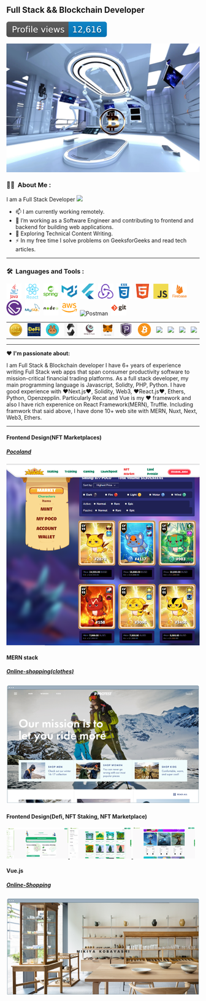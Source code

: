 
 ## Full Stack && Blockchain Developer
![profile views](./doc/profileview.svg)

<p align="center">

</p>

<p align="center">
  <img align="center" src="./githublogo.jpg" style = "width: -webkit-fill-available;"/>
</p>


### :woman_technologist: &nbsp;About Me :

I am a Full Stack Developer <img src="https://media.giphy.com/media/WUlplcMpOCEmTGBtBW/giphy.gif" width="30"> 

- 📫 I am currently working remotely.
- 🔭 I’m working as a Software Engineer and contributing to frontend and backend for building web applications.
- 🌱 Exploring Technical Content Writing.
- ⚡ In my free time I solve problems on GeeksforGeeks and read tech articles.

---

### 🛠 &nbsp;Languages and Tools :

<p>
<img src="https://github.com/devicons/devicon/blob/master/icons/java/java-original-wordmark.svg" title="Java" alt="Java" width="40" height="40"/>&nbsp;
<img src="https://github.com/devicons/devicon/blob/master/icons/react/react-original-wordmark.svg" title="React" alt="React" width="40" height="40"/>&nbsp;
<img src="https://github.com/devicons/devicon/blob/master/icons/spring/spring-original-wordmark.svg" title="Spring" alt="Spring" width="40" height="40"/>&nbsp;
<img src="https://github.com/devicons/devicon/blob/master/icons/materialui/materialui-original.svg" title="Material UI" alt="Material UI" width="40" height="40"/>&nbsp;
<img src="https://github.com/devicons/devicon/blob/master/icons/flutter/flutter-original.svg" title="Flutter" alt="Flutter" width="40" height="40"/>&nbsp;
<img src="https://github.com/devicons/devicon/blob/master/icons/redux/redux-original.svg" title="Redux" alt="Redux " width="40" height="40"/>&nbsp;
<img src="https://github.com/devicons/devicon/blob/master/icons/css3/css3-plain-wordmark.svg"  title="CSS3" alt="CSS" width="40" height="40"/>&nbsp;
<img src="https://github.com/devicons/devicon/blob/master/icons/html5/html5-original.svg" title="HTML5" alt="HTML" width="40" height="40"/>&nbsp;
<img src="https://github.com/devicons/devicon/blob/master/icons/javascript/javascript-original.svg" title="JavaScript" alt="JavaScript" width="40" height="40"/>&nbsp;
<img src="https://github.com/devicons/devicon/blob/master/icons/firebase/firebase-plain-wordmark.svg" title="Firebase" alt="Firebase" width="40" height="40"/>&nbsp;
<img src="https://github.com/devicons/devicon/blob/master/icons/gatsby/gatsby-original.svg" title="Gatsby"  alt="Gatsby" width="40" height="40"/>&nbsp;
<img src="https://github.com/devicons/devicon/blob/master/icons/mysql/mysql-original-wordmark.svg" title="MySQL"  alt="MySQL" width="40" height="40"/>&nbsp;
<img src="https://github.com/devicons/devicon/blob/master/icons/nodejs/nodejs-original-wordmark.svg" title="NodeJS" alt="NodeJS" width="40" height="40"/>&nbsp;
<img src="https://github.com/devicons/devicon/blob/master/icons/amazonwebservices/amazonwebservices-plain-wordmark.svg" title="AWS" alt="AWS" width="40" height="40"/>&nbsp;
<img src="https://www.vectorlogo.zone/logos/getpostman/getpostman-icon.svg" title="Postman"  alt="Postman" width="40" height="40"/>&nbsp;
<img src="https://github.com/devicons/devicon/blob/master/icons/git/git-original-wordmark.svg" title="Git" **alt="Git" width="40" height="40"/>&nbsp;
</p>
<table>
  <tr>
    <td><img src="https://github.com/kroim/profile/blob/master/icons/icon_nft.png?raw=true" width="200"></td>
      <td><img src="https://github.com/kroim/profile/blob/master/icons/icon_defi.png?raw=true" width="200"></td>
      <td><img src="https://github.com/kroim/profile/blob/master/icons/icon_pancake.png?raw=true" width="200"></td>
      <td><img src="https://github.com/kroim/profile/blob/master/icons/icon_solidity.png?raw=true" width="200"></td>
      <td><img src="https://github.com/kroim/profile/blob/master/icons/icon_truffle.png?raw=true" width="200"></td>
      <td><img src="https://github.com/kroim/profile/blob/master/icons/icon_metamask.png?raw=true" width="200"></td>
      <td><img src="https://github.com/kroim/profile/blob/master/icons/icon_pivx.png?raw=true" width="200"></td>
      <td><img src="https://github.com/kroim/profile/blob/master/icons/icon_bitcoin.png?raw=true" width="200"></td>
      <td><img src="https://cdn.iconscout.com/icon/free/png-128/node-1174925.png" width="200"></td>
      <td><img src="https://cdn.iconscout.com/icon/free/png-128/react-1175109.png" width="200"></td>
      <td><img src="https://cdn.iconscout.com/icon/free/png-64/angular-3-226070.png" width="200"></td>
      <td><img src="https://cdn.iconscout.com/icon/free/png-128/vue-282497.png" width="200"></td>
    </tr>
</table>

---

❤️ **I'm passionate about:**

I am Full Stack & Blockchain developer
  I have 6+ years of experience writing Full Stack web apps that span consumer productivity     software to mission-critical financial trading platforms. 
  As a full stack developer, my main programming language is Javascript, Solidty, PHP, Python. I have good experience with ❤️Next.js❤️, Solidity, Web3, ❤️React.js❤️, Ethers, Python, Openzepplin. 
  Particularly Recat and Vue is my ❤️ framework and also I have rich experenice on React Framework(MERN), Truffle. 
  Including framwork that said above, I have done 10+ web site with MERN, Nuxt, Next, Web3, Ethers.

---






#### Frontend Design(NFT Marketplaces) 
##### [Pocoland](https://pocoland.com/nft-market)
<a href="https://pocoland.com/nft-market">
     <img src="./images/pocoland.png" />
 </a>

#### MERN stack 
##### [Online-shopping(clothes)](https://www.protest.eu/)
<a href="https://www.protest.eu">
     <img src="./images/httpswww.protest.eu.png" />
 </a>
 <br/>

#### Frontend Design(Defi, NFT Staking, NFT Marketplace)
 <div>
  <a href='https://dex.treedefi.com/' target='_blank'>
  <img src='./project/treedefi_dex.png' width='32%'></img>
  </a>
  <a href='https://nft.treedefi.com/' target='_blank'>
  <img src='./project/treedefi_marketplace.png' width='32%'></img>
  </a>
  <a href='https://nft.treedefi.com/merchandise' target='_blank'>
  <img src='./project/treedefi_nftstaking.png' width='32%'></img>
  </a>
</div>



#### Vue.js 
##### [Online-Shopping](http://www.mikiyakobayashi.com/)
<a href="http://www.mikiyakobayashi.com/">
     <img src="./images/httpwww.mikiyakobayashi.png" />
 </a>
 <br/>
<!-- 
##### Frontend Design([EggPlant NFT Mint on Ethereum])(https://eggplantnftmint.netlify.app/)
<a href='https://eggplantnftmint.netlify.app/'>
<img src='./project/eggplant_mint.png'></img>
</a> -->

<!-- - [NFT Contract](https://rinkeby.etherscan.io/address/0x5098016A35851F6115816863f436dc3e85d999ED#code)
- [Main Mint Frontend](https://github.com/ernestpapyan/EggPlant-NFT-Mint-App) -->


